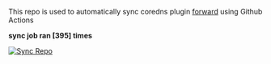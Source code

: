 This repo is used to automatically sync coredns plugin [forward](https://github.com/QZLin/forward) using Github Actions

**sync job ran [395] times**

[![Sync Repo](https://github.com/QZLin/coredns-extract/actions/workflows/sync.yaml/badge.svg)](https://github.com/QZLin/coredns-extract/actions/workflows/sync.yaml)
